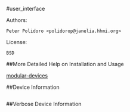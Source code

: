 #user_interface

Authors:

    Peter Polidoro <polidorop@janelia.hhmi.org>

License:

    BSD

##More Detailed Help on Installation and Usage

[modular-devices](https://github.com/janelia-modular-devices/modular-devices)

##Device Information

```json
```

##Verbose Device Information

```json
```
